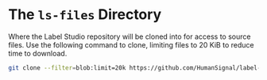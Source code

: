 # The `ls-files` Directory

Where the Label Studio repository will be cloned into for access to source files. Use the following command to clone, limiting files to 20 KiB to reduce time to download.

```sh
git clone --filter=blob:limit=20k https://github.com/HumanSignal/label-studio.git
```

